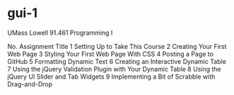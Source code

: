 # gui-1
UMass Lowell 91.461 Programming I


No.           Assignment Title
1       Setting Up to Take This Course
2	Creating Your First Web Page
3	Styling Your First Web Page With CSS
4	Posting a Page to GitHub
5	Formatting Dynamic Text
6	Creating an Interactive Dynamic Table
7	Using the jQuery Validation Plugin with Your Dynamic Table
8	Using the jQuery UI Slider and Tab Widgets
9	Implementing a Bit of Scrabble with Drag-and-Drop